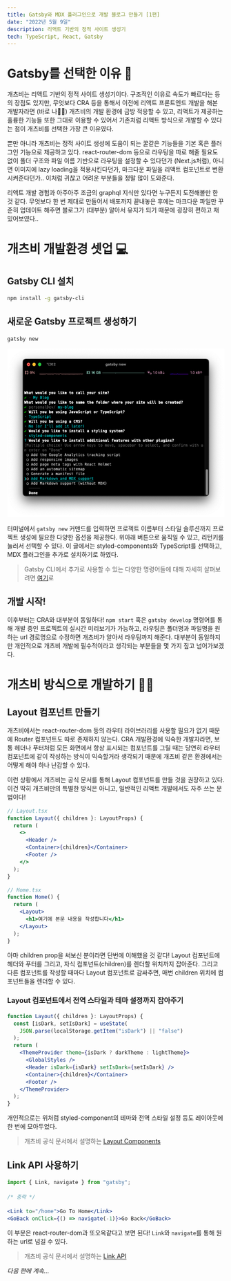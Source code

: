 ```yaml
---
title: Gatsby와 MDX 플러그인으로 개발 블로그 만들기 [1편]
date: "2022년 5월 9일"
description: 리액트 기반의 정적 사이트 생성기
tech: TypeScript, React, Gatsby
---
```


# Gatsby를 선택한 이유 🤔

개츠비는 리액트 기반의 정적 사이트 생성기이다. 구조적인 이유로 속도가 빠르다는 등의 장점도 있지만, 무엇보다 CRA 등을 통해서 이전에 리액트 프론트엔드 개발을 해본 개발자라면 (바로 나🙋‍♂️) 개츠비의 개발 환경에 금방 적응할 수 있고, 리액트가 제공하는 훌륭한 기능들 또한 그대로 이용할 수 있어서 기존처럼 리액트 방식으로 개발할 수 있다는 점이 개츠비를 선택한 가장 큰 이유였다.

뿐만 아니라 개츠비는 정적 사이트 생성에 도움이 되는 꿀같은 기능들을 기본 혹은 플러그인 기능으로 제공하고 있다. react-router-dom 등으로 라우팅을 따로 해줄 필요도 없이 폴더 구조와 파일 이름 기반으로 라우팅을 설정할 수 있다던가 (Next.js처럼), 아니면 이미지에 lazy loading을 적용시킨다던가, 마크다운 파일을 리액트 컴포넌트로 변환시켜준다던가.. 이처럼 귀찮고 어려운 부분들을 정말 많이 도와준다.

리액트 개발 경험과 아주아주 조금의 graphql 지식만 있다면 누구든지 도전해볼만 한 것 같다. 무엇보다 한 번 제대로 만들어서 배포까지 끝내놓은 후에는 마크다운 파일만 꾸준히 업데이트 해주면 블로그가 (대부분) 알아서 유지가 되기 때문에 굉장히 편하고 재밌어보였다..

# 개츠비 개발환경 셋업 💻

## Gatsby CLI 설치

```bash
npm install -g gatsby-cli
```

## 새로운 Gatsby 프로젝트 생성하기

```bash
gatsby new
```

![image-20220509212552722](../images/4/image-20220509212552722.png)

터미널에서 `gatsby new` 커맨드를 입력하면 프로젝트 이름부터 스타일 솔루션까지 프로젝트 생성에 필요한 다양한 옵션을 제공한다. 위아래 버튼으로 움직일 수 있고, 리턴키를 눌러서 선택할 수 있다. 이 글에서는 styled-components와 TypeScript를 선택하고, MDX 플러그인을 추가로 설치하기로 하였다.

> Gatsby CLI에서 추가로 사용할 수 있는 다양한 명령어들에 대해 자세히 살펴보려면 [여기](https://github.com/gatsbyjs/gatsby/blob/master/packages/gatsby-cli/README.md)로

## 개발 시작!

이후부터는 CRA와 대부분이 동일하다! `npm start` 혹은 `gatsby develop` 명령어를 통해 개발 중인 프로젝트의 실시간 미리보기가 가능하고, 라우팅은 폴더명과 파일명을 원하는 url 경로명으로 수정하면 개츠비가 알아서 라우팅까지 해준다. 대부분이 동일하지만 개인적으로 개츠비 개발에 필수적이라고 생각되는 부분들을 몇 가지 짚고 넘어가보겠다.

# 개츠비 방식으로 개발하기 💁‍♂️

## Layout 컴포넌트 만들기

개츠비에서는 react-router-dom 등의 라우터 라이브러리를 사용할 필요가 없기 때문에 Router 컴포넌트도 따로 존재하지 않는다. CRA 개발환경에 익숙한 개발자라면, 보통 헤더나 푸터처럼 모든 화면에서 항상 표시되는 컴포넌트를 그릴 때는 당연히 라우터 컴포넌트에 같이 작성하는 방식이 익숙할거라 생각되기 때문에 개츠비 같은 환경에서는 어떻게 해야 하나 난감할 수 있다.

이런 상황에서 개츠비는 공식 문서를 통해 Layout 컴포넌트를 만들 것을 권장하고 있다. 이건 딱히 개츠비만의 특별한 방식은 아니고, 일반적인 리액트 개발에서도 자주 쓰는 문법이다!

```jsx
// Layout.tsx
function Layout({ children }: LayoutProps) {
  return (
    <>
      <Header />
      <Container>{children}</Container>
      <Footer />
    </>
  );
}
```

```jsx
// Home.tsx
function Home() {
  return (
    <Layout>
      <h1>여기에 본문 내용을 작성합니다</h1>
    </Layout>
  );
}
```

아마 children prop을 써보신 분이라면 단번에 이해했을 것 같다! Layout 컴포넌트에 헤더와 푸터를 그리고, 자식 컴포넌트(children)를 렌더할 위치까지 잡아준다. 그리고 다른 컴포넌트를 작성할 때마다 Layout 컴포넌트로 감싸주면, 매번 children 위치에 컴포넌트들을 렌더할 수 있다.

### Layout 컴포넌트에서 전역 스타일과 테마 설정까지 잡아주기

```jsx
function Layout({ children }: LayoutProps) {
  const [isDark, setIsDark] = useState(
    JSON.parse(localStorage.getItem("isDark") || "false")
  );
  return (
    <ThemeProvider theme={isDark ? darkTheme : lightTheme}>
      <GlobalStyles />
      <Header isDark={isDark} setIsDark={setIsDark} />
      <Container>{children}</Container>
      <Footer />
    </ThemeProvider>
  );
}
```

개인적으로는 위처럼 styled-component의 테마와 전역 스타일 설정 등도 레이아웃에 한 번에 모아두었다.

> 개츠비 공식 문서에서 설명하는 [Layout Components](https://www.gatsbyjs.com/docs/how-to/routing/layout-components/)

## Link API 사용하기

```jsx
import { Link, navigate } from "gatsby";

/* 중략 */

<Link to="/home">Go To Home</Link>
<GoBack onClick={() => navigate(-1)}>Go Back</GoBack>
```

이 부분은 react-router-dom과 또오옥같다고 보면 된다! `Link`와 `navigate`를 통해 원하는 url로 넘길 수 있다.

> 개츠비 공식 문서에서 설명하는 [Link API](https://www.gatsbyjs.com/docs/reference/built-in-components/gatsby-link/)

_다음 편에 계속..._
